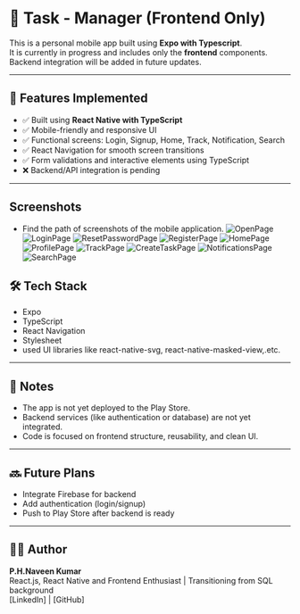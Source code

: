 # 📱 Task - Manager (Frontend Only)

This is a personal mobile app built using **Expo with Typescript**.  
It is currently in progress and includes only the **frontend** components. Backend integration will be added in future updates.

---

## 🚀 Features Implemented

- ✅ Built using **React Native with TypeScript**
- ✅ Mobile-friendly and responsive UI
- ✅ Functional screens: Login, Signup, Home, Track, Notification, Search
- ✅ React Navigation for smooth screen transitions
- ✅ Form validations and interactive elements using TypeScript
- ❌ Backend/API integration is pending

---
##  Screenshots
- Find the path of screenshots of the mobile application.
![OpenPage](ScreenShots/OpenScreen.png)
![LoginPage](ScreenShots/LoginScreen.png)
![ResetPasswordPage](ScreenShots/PasswordResetScreen.png)
![RegisterPage](ScreenShots/RegisterScreen.png)
![HomePage](ScreenShots/HomeScreen.png)
![ProfilePage](ScreenShots/ProfileScreen.png)
![TrackPage](Screenshots/TrackScreen.png)
![CreateTaskPage](Screenshots/CreateTaskScreen.png)
![NotificationsPage](Screenshots/NotificationScreen.png)
![SearchPage](Screenshots/SearchScreen.png)


## 🛠️ Tech Stack

- Expo
- TypeScript
- React Navigation
- Stylesheet 
- used UI libraries like react-native-svg, react-native-masked-view,.etc.

---

## 📝 Notes

- The app is not yet deployed to the Play Store.
- Backend services (like authentication or database) are not yet integrated.
- Code is focused on frontend structure, reusability, and clean UI.

---

## 🔜 Future Plans

- Integrate Firebase for backend
- Add authentication (login/signup)
- Push to Play Store after backend is ready

---

## 👨‍💻 Author

**P.H.Naveen Kumar**  
React.js, React Native and Frontend Enthusiast | Transitioning from SQL background  
[LinkedIn] | [GitHub]
